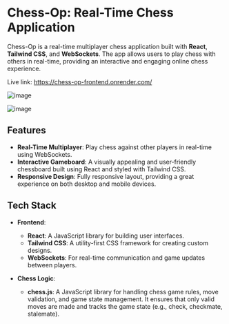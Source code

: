 # Chess-Op: Real-Time Chess Application

Chess-Op is a real-time multiplayer chess application built with **React**, **Tailwind CSS**, and **WebSockets**. The app allows users to play chess with others in real-time, providing an interactive and engaging online chess experience.

Live link: https://chess-op-frontend.onrender.com/

![image](https://github.com/user-attachments/assets/aed09aa2-451d-4804-a85d-488ab91004b0)

![image](https://github.com/user-attachments/assets/b6d32f1f-913d-436f-95eb-05c5712e1306)


## Features

- **Real-Time Multiplayer**: Play chess against other players in real-time using WebSockets.
- **Interactive Gameboard**: A visually appealing and user-friendly chessboard built using React and styled with Tailwind CSS.
- **Responsive Design**: Fully responsive layout, providing a great experience on both desktop and mobile devices.

## Tech Stack

- **Frontend**: 
  - **React**: A JavaScript library for building user interfaces.
  - **Tailwind CSS**: A utility-first CSS framework for creating custom designs.
  - **WebSockets**: For real-time communication and game updates between players.
    
- **Chess Logic**:
  - **chess.js**: A JavaScript library for handling chess game rules, move validation, and game state management. It ensures that only valid moves are made and tracks the game state (e.g., check, checkmate, stalemate).

